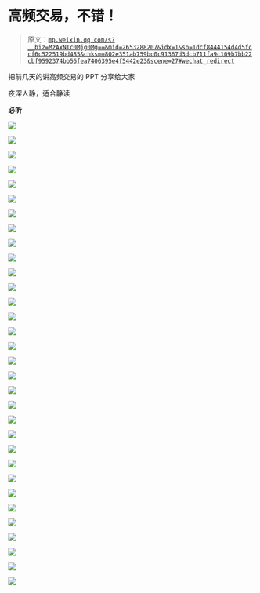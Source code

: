 # 高频交易，不错！

> 原文：[`mp.weixin.qq.com/s?__biz=MzAxNTc0Mjg0Mg==&mid=2653288207&idx=1&sn=1dcf8444154d4d5fccf6c522519bd485&chksm=802e351ab759bc0c91367d3dcb711fa9c109b7bb22cbf9592374bb56fea7406395e4f5442e23&scene=27#wechat_redirect`](http://mp.weixin.qq.com/s?__biz=MzAxNTc0Mjg0Mg==&mid=2653288207&idx=1&sn=1dcf8444154d4d5fccf6c522519bd485&chksm=802e351ab759bc0c91367d3dcb711fa9c109b7bb22cbf9592374bb56fea7406395e4f5442e23&scene=27#wechat_redirect)

把前几天的讲高频交易的 PPT 分享给大家

夜深人静，适合静读

**必听**

![](img/4a4661cfb902d5e8b98f6028709aadce.png)

![](img/558864552b681ea24d4ab27337c19b57.png)

![](img/61a1022182b90c45d036c3dbeee04151.png)

![](img/123eb6ed00c82b06989316706fa264e6.png)

![](img/d97a68e60820a49c2f304903024f3c7f.png)

![](img/33f4c8588df4fda7f3ab3dae6e8aef66.png)

![](img/1b404f83aeb74e1dd24750f0877e98d0.png)

![](img/1a0d264953aaf5bb3bc957ab6434549f.png)

![](img/82dc9c42be9fc3545789ee8f3e8fbc73.png)

![](img/d68f201798ef70f304054fc809285898.png)

![](img/8855879981f5f0d0e34ba8c0ddfc7f60.png)

![](img/a0e4bc01f79921def3383f63a1826202.png)

![](img/3111ccb432a2a7c09dc97d5915381f00.png)

![](img/60498dc5811e844ff8bb0ade48c008cd.png)

![](img/d0e384049c9bc1d231f1ebcfed1486d1.png)

![](img/3a45df62611f83122c837a410e69ed23.png)

![](img/63dfaee745bb41b4bcce8d9115d3cf60.png)

![](img/7f206e34fcd51c64bb775e46685af5a3.png)

![](img/9ba2afc9bcd2daa1396add85127f5348.png)

![](img/21487073661b29579641a2e1b98cb6fc.png)

![](img/c69343c886c51e6e92e2665aeaa049ab.png)

![](img/b84134ffd99f0d7a7728ba8c3578c7e6.png)

![](img/45994f6c265952cf9b5e1b8e6510c798.png)

![](img/3ab6ba0f1d05c1d706bca776ffd7dc82.png)

![](img/f656fefd3021018eb5fdeb59e75afbed.png)

![](img/899370022d80bd377f239f2acf2daa1a.png)

![](img/3187e182d98403a8be1588a8bc6a7b8b.png)

![](img/e238883de717eb453d73324412664996.png)

![](img/7a84372cd3b397b600045891f96f4f24.png)

![](img/1036054fb523b32922118118ad794a2b.png)

![](img/147beda25b1a4413e625b3fa6b215fd4.png)

![](img/c0246baae45a92ba9712d6f5050f317a.png)